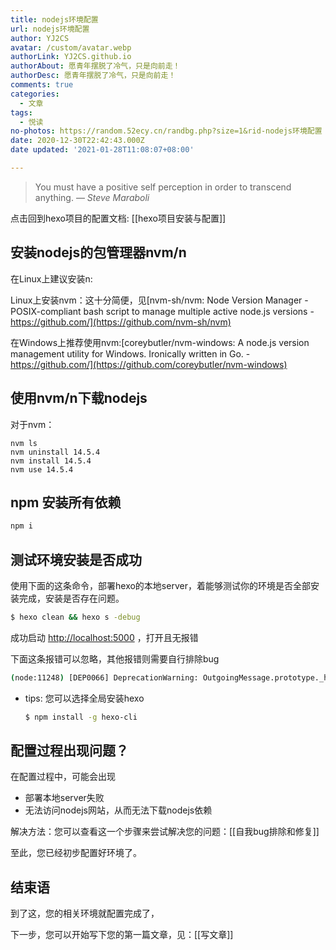 ```yaml
---
title: nodejs环境配置
url: nodejs环境配置
author: YJ2CS
avatar: /custom/avatar.webp
authorLink: YJ2CS.github.io
authorAbout: 愿青年摆脱了冷气，只是向前走！
authorDesc: 愿青年摆脱了冷气，只是向前走！
comments: true
categories:
  - 文章
tags:
  - 悦读
no-photos: https://random.52ecy.cn/randbg.php?size=1&rid-nodejs环境配置
date: 2020-12-30T22:42:43.000Z
date updated: '2021-01-28T11:08:07+08:00'

---
```


> You must have a positive self perception in order to transcend anything.
> — <cite>Steve Maraboli</cite>

点击回到hexo项目的配置文档: [[hexo项目安装与配置]]

## 安装nodejs的包管理器nvm/n

在Linux上建议安装n:

Linux上安装nvm：这十分简便，见[nvm-sh/nvm: Node Version Manager - POSIX-compliant bash script to manage multiple active node.js versions - <https://github.com/](https://github.com/nvm-sh/nvm)>

在Windows上推荐使用nvm:[coreybutler/nvm-windows: A node.js version management utility for Windows. Ironically written in Go. - <https://github.com/](https://github.com/coreybutler/nvm-windows)>

## 使用nvm/n下载nodejs

对于nvm：

```shell
nvm ls
nvm uninstall 14.5.4
nvm install 14.5.4
nvm use 14.5.4
```

## npm 安装所有依赖

```cmd
npm i
```

## 测试环境安装是否成功

使用下面的这条命令，部署hexo的本地server，着能够测试你的环境是否全部安装完成，安装是否存在问题。

```bash
$ hexo clean && hexo s -debug
```

成功启动 <http://localhost:5000> ，打开且无报错

下面这条报错可以忽略，其他报错则需要自行排除bug

```bash
(node:11248) [DEP0066] DeprecationWarning: OutgoingMessage.prototype._headers is deprecated
```

- tips: 您可以选择全局安装hexo

  ```bash
  $ npm install -g hexo-cli
  ```

## 配置过程出现问题？

在配置过程中，可能会出现

- 部署本地server失败
- 无法访问nodejs网站，从而无法下载nodejs依赖

解决方法：您可以查看这一个步骤来尝试解决您的问题：[[自我bug排除和修复]]

至此，您已经初步配置好环境了。

## 结束语

到了这，您的相关环境就配置完成了，

下一步，您可以开始写下您的第一篇文章，见：[[写文章]]
